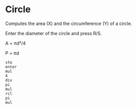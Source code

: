 # Circle

Computes the area (X) and the circumference (Y) of a circle.

Enter the diameter of the circle and press R/S.

A = πd²/4

P = πd

```rpn
sto
enter
mul
4
div
pi
mul
rcl
pi
mul
```